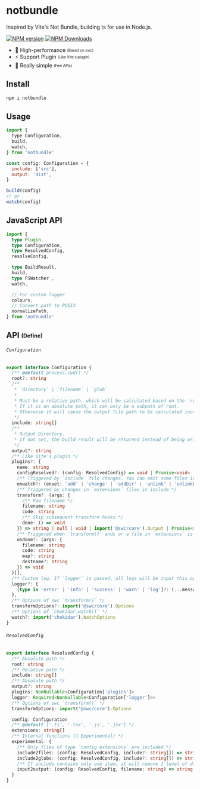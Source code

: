 # notbundle
Inspired by Vite's Not Bundle, building ts for use in Node.js.

[![NPM version](https://img.shields.io/npm/v/notbundle.svg)](https://npmjs.org/package/notbundle)
[![NPM Downloads](https://img.shields.io/npm/dm/notbundle.svg)](https://npmjs.org/package/notbundle)

- 🚀 High-performance <sub><sup>(Based on swc)</sup></sub>
- ⚡️ Support Plugin <sub><sup>(Like Vite's plugin)</sup></sub>
- 🌱 Really simple <sub><sup>(Few APIs)</sup></sub>

## Install

```sh
npm i notbundle
```

## Usage

```js
import {
  type Configuration,
  build,
  watch,
} from 'notbundle'

const config: Configuration = {
  include: ['src'],
  output: 'dist',
}

build(config)
// or
watch(config)
```

## JavaScript API

```ts
import {
  type Plugin,
  type Configuration,
  type ResolvedConfig,
  resolveConfig,

  type BuildResult,
  build,
  type FSWatcher ,
  watch,

  // For custom logger
  colours,
  // Convert path to POSIX
  normalizePath,
} from 'notbundle'
```

## API <sub><sup>(Define)</sup></sub>

###### `Configuration`

```ts
export interface Configuration {
  /** @default process.cwd() */
  root?: string
  /**
   * `directory` | `filename` | `glob`
   * 
   * Must be a relative path, which will be calculated based on the `root`.  
   * If it is an absolute path, it can only be a subpath of root.  
   * Otherwise it will cause the output file path to be calculated incorrectly.  
   */
  include: string[]
  /**
   * Output Directory.
   * If not set, the build result will be returned instead of being written to the file.
   */
  output?: string
  /** Like Vite's plugin */
  plugins?: {
    name: string
    configResolved?: (config: ResolvedConfig) => void | Promise<void>
    /** Triggered by `include` file changes. You can emit some files in this hooks. */
    onwatch?: (envet: 'add' | 'change' | 'addDir' | 'unlink' | 'unlinkDir', path: string) => void
    /** Triggered by changes in `extensions` files in include */
    transform?: (args: {
      /** Raw filename */
      filename: string
      code: string
      /** Skip subsequent transform hooks */
      done: () => void
    }) => string | null | void | import('@swc/core').Output | Promise<string | null | void | import('@swc/core').Output>
    /** Triggered when `transform()` ends or a file in `extensions` is removed */
    ondone?: (args: {
      filename: string
      code: string
      map?: string
      destname?: string
    }) => void
  }[],
  /** Custom log. If `logger` is passed, all logs will be input this option */
  logger?: {
    [type in 'error' | 'info' | 'success' | 'warn' | 'log']?: (...message: string[]) => void
  },
  /** Options of swc `transform()` */
  transformOptions?: import('@swc/core').Options
  /** Options of `chokidar.watch()` */
  watch?: import('chokidar').WatchOptions
}
```

###### `ResolvedConfig`

```ts
export interface ResolvedConfig {
  /** Absolute path */
  root: string
  /** Relative path */
  include: string[]
  /** Absolute path */
  output?: string
  plugins: NonNullable<Configuration['plugins']>
  logger: Required<NonNullable<Configuration['logger']>>
  /** Options of swc `transform()` */
  transformOptions: import('@swc/core').Options

  config: Configuration
  /** @default ['.ts', '.tsx', '.js', '.jsx'] */
  extensions: string[]
  /** Internal functions (🚨 Experimental) */
  experimental: {
    /** Only files of type `config.extensions` are included */
    include2files: (config: ResolvedConfig, include?: string[]) => string[]
    include2globs: (config: ResolvedConfig, include?: string[]) => string[]
    /** If include contains only one item, it will remove 1 level of dir 🤔 */
    input2output: (config: ResolvedConfig, filename: string) => string | undefined
  }
}
```
